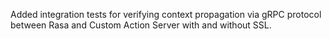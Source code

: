 Added integration tests for verifying context propagation via gRPC protocol between Rasa and Custom Action Server with and without SSL.